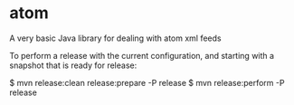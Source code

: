 # atom
A very basic Java library for dealing with atom xml feeds

To perform a release with the current configuration,
and starting with a snapshot that is ready for release:

$ mvn release:clean release:prepare -P release
$ mvn release:perform -P release

